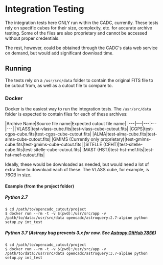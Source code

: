 # Integration Testing

The integration tests here ONLY run within the CADC, currently.  These tests rely on specific cubes for their size,
complexity, etc. for accurate archive testing.  Some of the files are also proprietary and cannot be accessed without
proper credentials.

The rest, however, could be obtained through the CADC's data web service on demand, but would add significant download
time.

## Running

The tests rely on a `/usr/src/data` folder to contain the original FITS file to be cutout from, as well as a cutout file to compare to.

### Docker

Docker is the easiest way to run the integration tests.  The `/usr/src/data` folder is expected to contain files for each of these archives:


|Archive Name|Source file name|Expected cutout file name|
|---|---|---|---|---|
|VLASS|test-vlass-cube.fits|test-vlass-cube-cutout.fits|
|CGPS|test-cgps-cube.fits|test-cgps-cube-cutout.fits|
|ALMA|test-alma-cube.fits|test-alma-cube-cutout.fits|
|GMIMS (Currently only proprietary)|test-gmims-cube.fits|test-gmims-cube-cutout.fits|
|SITELLE (CFHT)|test-sitelle-cube.fits|test-sitelle-cube-cutout.fits|
|MAST (HST)|test-hst-mef.fits|test-hst-mef-cutout.fits|


Ideally, these would be downloaded as needed, but would need a lot of extra time to download each of these.  The VLASS cube, for example, is 76GB in size.


#### Example (from the project folder)

##### Python 2.7
```shell
$ cd /path/to/opencadc_cutout/project
$ docker run --rm -t -v $(pwd):/usr/src/app -v /path/to/data:/usr/src/data opencadc/astroquery:2.7-alpine python setup.py int_test
```

##### Python 3.7 (Astropy bug prevents 3.x for now.  See [Astropy GitHub 7856](https://github.com/astropy/astropy/pull/7856))
```shell
$ cd /path/to/opencadc_cutout/project
$ docker run --rm -t -v $(pwd):/usr/src/app -v /path/to/data:/usr/src/data opencadc/astroquery:3.7-alpine python setup.py int_test
```
